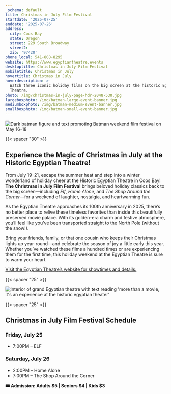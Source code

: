 ```yaml
---
_schema: default
title: Christmas in July Film Festival
startdate: '2025-07-25'
enddate: '2025-07-26'
address:
  city: Coos Bay
  state: Oregon
  street: 229 South Broadway
  street2:
  zip: '97420'
phone_local: 541-808-8295
website: https://www.egyptiantheatre.events
desktoptitle: Christmas in July Film Festival
mobiletitle: Christmas in July
hovertitle: Christmas in July
hoverdescription: >-
  Watch three iconic holiday films on the big screen at the historic Egyptian
  Theatre.
photo: /img/christmas-in-july-page-hdr-2048-530.jpg
largeboxphoto: /img/batman-large-event-banner.jpg
mediumboxphoto: /img/batman-medium-event-banner.jpg
smallboxphoto: /img/batman-small-event-banner.jpg
---
```

![Dark batman figure and text promoting Batman weekend film festival on May 16-18](/img/batman-page-header.jpg)

{{< spacer "30" >}}

## **Experience the Magic of Christmas in July at the Historic Egyptian Theatre!**

From July 19–21, escape the summer heat and step into a winter wonderland of holiday cheer at the Historic Egyptian Theatre in Coos Bay! **The Christmas in July Film Festival** brings beloved holiday classics back to the big screen—including *Elf*, *Home Alone*, and *The Shop Around the Corner*—for a weekend of laughter, nostalgia, and heartwarming fun.

As the Egyptian Theatre approaches its 100th anniversary in 2025, there’s no better place to relive these timeless favorites than inside this beautifully preserved movie palace. With its golden-era charm and festive atmosphere, you’ll feel like you’ve been transported straight to the North Pole (without the snow!).

Bring your friends, family, or that one cousin who keeps their Christmas lights up year-round—and celebrate the season of joy a little early this year. Whether you’ve watched these films a hundred times or are experiencing them for the first time, this holiday weekend at the Egyptian Theatre is sure to warm your heart.

<a href="https://www.egyptiantheatre.events" target="_blank" rel="noopener">Visit the Egyptian Theatre’s website for showtimes and details.</a>

{{< spacer "25" >}}

![Interior of grand Egyptian theatre with text reading 'more than a movie, it's an experience at the historic egyptian theater'](/img/interior-panoramic-695x405.jpg)

{{< spacer "25" >}}

## Christmas in July Film Festival Schedule

### Friday, July 25

* 7:00PM – ELF

### Saturday, July 26

* 2:00PM – Home Alone
* 7:00PM – The Shop Around the Corner

**🎟 Admission: Adults $5 \| Seniors $4 \| Kids $3**